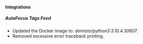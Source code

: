 
#### Integrations
##### AutoFocus Tags Feed
- Updated the Docker image to: *demisto/python3:3.10.4.30607*.
- Removed excessive error traceback printing.
